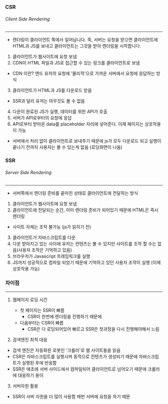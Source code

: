 ### CSR
###### Client Side Rendering
---
- 렌더링이 클라이언트 쪽에서 일어납니다. 즉, 서버는 요청을 받으면 클라이언트에 HTML과 JS를 보내고 클라이언트는 그것을 받아 렌더링을 시작합니다.
1. 클라이언트가 웹사이트에 요청 보냄
2. CDN이 HTML 파일과 JS로 접근할 수 있는 링크를 클라이언트로 보냄
  - CDN 이란? 엔드 유저의 요청에 '물리적'으로 가까운 서버에서 요청에 응답하는 방식
3. 클라이언트가 HTML과 JS를 다운로드 받음
  - SSR과 달리 유저는 아무것도 볼 수 없음
4. 다운이 완료된 JS가 실행, 데이터를 위한 API가 호출
5. 서버가 API로부터의 요청에 응답
6.  API로부터 받아온 data를 placeholder 자리에 넣어준다. 이제 페이지는 상호작용이 가능
- 서버에서 처리 없이 클라이언트로 보내주기 때문에 js가 모두 다운로드 되고 실행이 끝나기 전까지 사용자는 볼
수 있는게 없음 (로딩화면이 나옴)


### SSR
###### Server Side Rendering
---
- 서버쪽에서 렌더링 준비를 끝마친 상태로 클라이언트에 전달하는 방식
1. 클라이언트가 웹사이트에 요청 보냄
2. 클라이언트에 전달되는 순간, 이미 렌더링 준비가 되어있기 때문에 HTML은 즉시 렌더링
  - 사이트 자체는 조작 불가능 (js가 읽히기 전)
3. 클라이언트가 자바스크립트를 다운
4. 다운 받아지고 있는 사이에 유저는 컨텐츠는 볼 수 있지만 사이트를 조작 할 수는 없음(사용자 조작은 기억하고 있음)
5. 브라우저가 Javascript 프레임워크를 실행
6. JS까지 성공적으로 컴파일 되었기 때문에 기억하고 있던 사용자 조작이 실행 (이제 상호작용 가능)

### 차이점
---
1. 웹페이지 로딩 시간
   - 첫 페이지는 SSR이 빠름
     - CSR이 한번에 렌더링을 진행하기 때문에
   - 다음부터는 CSR이 빠름
     - CSR은 다 로딩되어있어 빠르고 SSR은 첫과정을 다시 진행해야해서 느림

2. 검색엔진 최적 대응
  - 검색 엔진은 자동화된 로봇인 '크롤러'로 웹 사이트들을 읽음
  - CSR은 자바스크립트를 실행시켜 동적으로 컨텐츠가 생성되기 때문에 자바스크립트가 실행된 후에 반응함
  - SSR은 애초에 서버 사이드에서 컴파일되어 클라이언트로 넘어오기 때문에 크롤러에 대응하기 용이

3. 서버자원 활용
  - SSR이 서버 자원을 더 많이 사용함 매번 서버에 요청을 하기 때문
